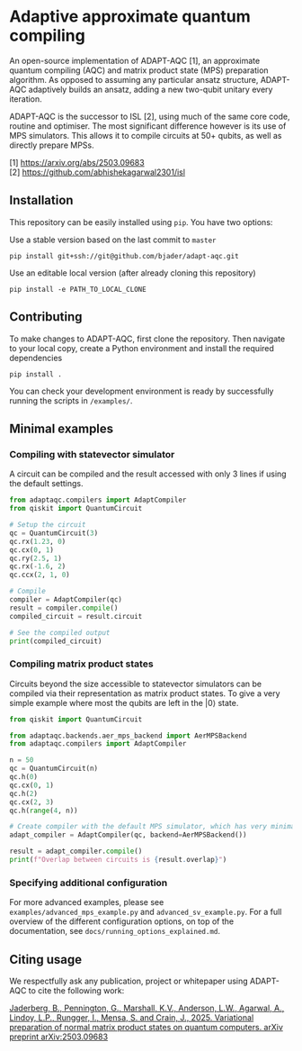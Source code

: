 
# Adaptive approximate quantum compiling

An open-source implementation of ADAPT-AQC [1], an approximate quantum compiling (AQC) and matrix product state (MPS) preparation algorithm.
As opposed to assuming any particular ansatz structure, ADAPT-AQC adaptively builds
an ansatz, adding a new two-qubit unitary every iteration.

ADAPT-AQC is the successor to ISL [2], using much of the same core code, routine and optimiser. The most significant difference
however is its use of MPS simulators. This allows it to compile circuits at 50+ qubits, as well as directly prepare MPSs.

[1] https://arxiv.org/abs/2503.09683 \
[2] https://github.com/abhishekagarwal2301/isl

## Installation

This repository can be easily installed using `pip`. You have two options:

Use a stable version based on the last commit to `master`
```
pip install git+ssh://git@github.com/bjader/adapt-aqc.git
```

Use an editable local version (after already cloning this repository)
```
pip install -e PATH_TO_LOCAL_CLONE
```

## Contributing

To make changes to ADAPT-AQC, first clone the repository.
Then navigate to your local copy, create a Python environment and install the required dependencies

```
pip install .
```

You can check your development environment is ready by successfully running the scripts in `/examples/`.

## Minimal examples

### Compiling with statevector simulator
A circuit can be compiled and the result accessed with only 3 lines if using the 
default settings.

```python
from adaptaqc.compilers import AdaptCompiler
from qiskit import QuantumCircuit

# Setup the circuit
qc = QuantumCircuit(3)
qc.rx(1.23, 0)
qc.cx(0, 1)
qc.ry(2.5, 1)
qc.rx(-1.6, 2)
qc.ccx(2, 1, 0)

# Compile
compiler = AdaptCompiler(qc)
result = compiler.compile()
compiled_circuit = result.circuit

# See the compiled output
print(compiled_circuit)
```

### Compiling matrix product states

Circuits beyond the size accessible to statevector simulators can be compiled via their 
representation as matrix product states. To give a very simple example where most the qubits are 
left in the $|0\rangle$ state.

```python
from qiskit import QuantumCircuit

from adaptaqc.backends.aer_mps_backend import AerMPSBackend
from adaptaqc.compilers import AdaptCompiler

n = 50
qc = QuantumCircuit(n)
qc.h(0)
qc.cx(0, 1)
qc.h(2)
qc.cx(2, 3)
qc.h(range(4, n))

# Create compiler with the default MPS simulator, which has very minimal truncation.
adapt_compiler = AdaptCompiler(qc, backend=AerMPSBackend())

result = adapt_compiler.compile()
print(f"Overlap between circuits is {result.overlap}")
```

### Specifying additional configuration

For more advanced examples, please see `examples/advanced_mps_example.py` and 
`advanced_sv_example.py`.
For a full overview of the different configuration options, on top of the documentation, see
`docs/running_options_explained.md`.

## Citing usage

We respectfully ask any publication, project or whitepaper using ADAPT-AQC to cite the following 
work:

[Jaderberg, B., Pennington, G., Marshall, K.V., Anderson, L.W., Agarwal, A., Lindoy, L.P., Rungger, I., Mensa, S. and Crain, J., 2025. Variational preparation of normal matrix product states on quantum computers. arXiv preprint arXiv:2503.09683](https://arxiv.org/abs/2503.09683)